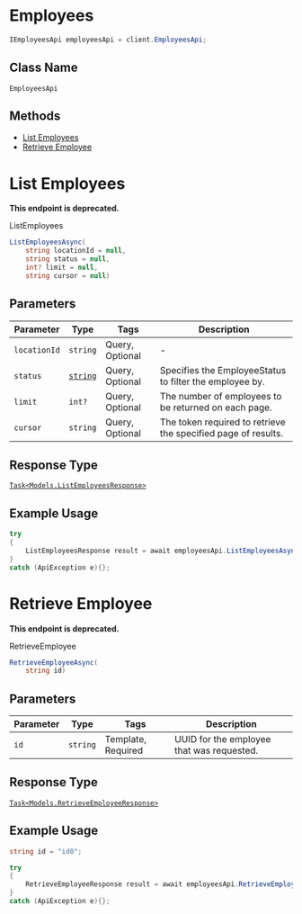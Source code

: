 # Employees

```csharp
IEmployeesApi employeesApi = client.EmployeesApi;
```

## Class Name

`EmployeesApi`

## Methods

* [List Employees](../../doc/api/employees.md#list-employees)
* [Retrieve Employee](../../doc/api/employees.md#retrieve-employee)


# List Employees

**This endpoint is deprecated.**

ListEmployees

```csharp
ListEmployeesAsync(
    string locationId = null,
    string status = null,
    int? limit = null,
    string cursor = null)
```

## Parameters

| Parameter | Type | Tags | Description |
|  --- | --- | --- | --- |
| `locationId` | `string` | Query, Optional | - |
| `status` | [`string`](../../doc/models/employee-status.md) | Query, Optional | Specifies the EmployeeStatus to filter the employee by. |
| `limit` | `int?` | Query, Optional | The number of employees to be returned on each page. |
| `cursor` | `string` | Query, Optional | The token required to retrieve the specified page of results. |

## Response Type

[`Task<Models.ListEmployeesResponse>`](../../doc/models/list-employees-response.md)

## Example Usage

```csharp
try
{
    ListEmployeesResponse result = await employeesApi.ListEmployeesAsync(null, null, null, null);
}
catch (ApiException e){};
```


# Retrieve Employee

**This endpoint is deprecated.**

RetrieveEmployee

```csharp
RetrieveEmployeeAsync(
    string id)
```

## Parameters

| Parameter | Type | Tags | Description |
|  --- | --- | --- | --- |
| `id` | `string` | Template, Required | UUID for the employee that was requested. |

## Response Type

[`Task<Models.RetrieveEmployeeResponse>`](../../doc/models/retrieve-employee-response.md)

## Example Usage

```csharp
string id = "id0";

try
{
    RetrieveEmployeeResponse result = await employeesApi.RetrieveEmployeeAsync(id);
}
catch (ApiException e){};
```

